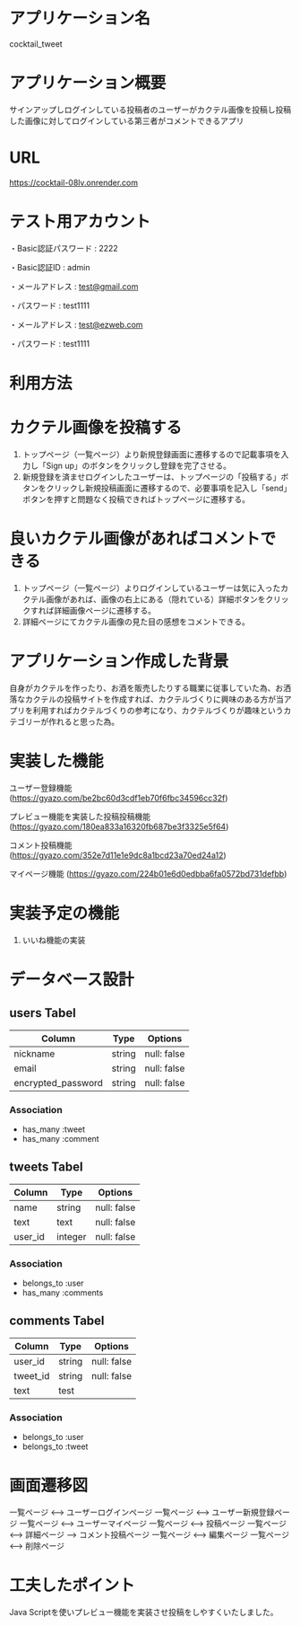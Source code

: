 # アプリケーション名
cocktail_tweet

# アプリケーション概要 
サインアップしログインしている投稿者のユーザーがカクテル画像を投稿し投稿した画像に対してログインしている第三者がコメントできるアプリ

# URL
https://cocktail-08lv.onrender.com

# テスト用アカウント
・Basic認証パスワード : 2222

・Basic認証ID : admin

・メールアドレス : test@gmail.com

・パスワード : test1111 

・メールアドレス : test@ezweb.com

・パスワード : test1111

# 利用方法

# カクテル画像を投稿する
1. トップページ（一覧ページ）より新規登録画面に遷移するので記載事項を入力し「Sign up」のボタンをクリックし登録を完了させる。
2. 新規登録を済ませログインしたユーザーは、トップページの「投稿する」ボタンをクリックし新規投稿画面に遷移するので、必要事項を記入し「send」ボタンを押すと問題なく投稿できればトップページに遷移する。

# 良いカクテル画像があればコメントできる
1. トップページ（一覧ページ）よりログインしているユーザーは気に入ったカクテル画像があれば、画像の右上にある（隠れている）詳細ボタンをクリックすれば詳細画像ページに遷移する。
2. 詳細ページにてカクテル画像の見た目の感想をコメントできる。

# アプリケーション作成した背景
自身がカクテルを作ったり、お酒を販売したりする職業に従事していた為、お洒落なカクテルの投稿サイトを作成すれば、カクテルづくりに興味のある方が当アプリを利用すればカクテルづくりの参考になり、カクテルづくりが趣味というカテゴリーが作れると思った為。

# 実装した機能
ユーザー登録機能  
(https://gyazo.com/be2bc60d3cdf1eb70f6fbc34596cc32f)

プレビュー機能を実装した投稿投稿機能 
(https://gyazo.com/180ea833a16320fb687be3f3325e5f64)

コメント投稿機能  
(https://gyazo.com/352e7d11e1e9dc8a1bcd23a70ed24a12)

マイページ機能
(https://gyazo.com/224b01e6d0edbba6fa0572bd731defbb)

# 実装予定の機能
1. いいね機能の実装

# データベース設計

## users Tabel

|  Column  |  Type  |   Options   |
|----------|--------|-------------|
| nickname | string | null: false |
| email    | string | null: false |
| encrypted_password | string | null: false |

### Association

- has_many :tweet
- has_many :comment

## tweets Tabel

|  Column  |  Type  |   Options   |
|----------|--------|-------------|
| name     | string | null: false |
| text     | text   | null: false |
| user_id  | integer | null: false |

### Association

- belongs_to :user
- has_many :comments

## comments Tabel

|  Column  |  Type  |   Options   |
|----------|--------|-------------|
| user_id     | string | null: false |
| tweet_id    | string | null: false |
| text  | test |  |

### Association

- belongs_to :user
- belongs_to :tweet

# 画面遷移図

一覧ページ <--> ユーザーログインページ 
一覧ページ <--> ユーザー新規登録ページ
一覧ページ <--> ユーザーマイページ
一覧ページ <--> 投稿ページ
一覧ページ <--> 詳細ページ --> コメント投稿ページ
一覧ページ <--> 編集ページ
一覧ページ <--> 削除ページ

# 工夫したポイント

Java Scriptを使いプレビュー機能を実装させ投稿をしやすくいたしました。